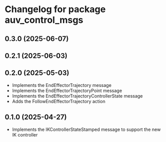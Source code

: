 # Changelog for package auv_control_msgs

## 0.3.0 (2025-06-07)

## 0.2.1 (2025-06-03)

## 0.2.0 (2025-05-03)

- Implements the EndEffectorTrajectory message
- Implements the EndEffectorTrajectoryPoint message
- Implements the EndEffectorTrajectoryControllerState message
- Adds the FollowEndEffectorTrajectory action

## 0.1.0 (2025-04-27)

- Implements the IKControllerStateStamped message to support the new IK
controller
